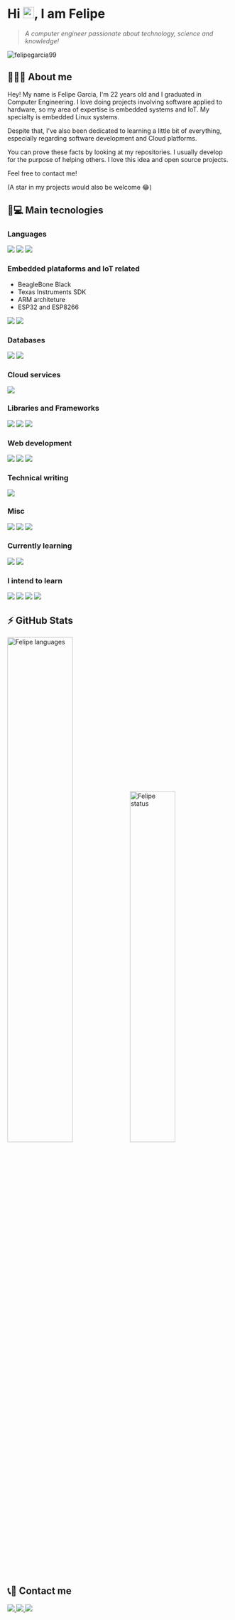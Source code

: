 <h1 align = "justify"> Hi <img src="https://media.giphy.com/media/hvRJCLFzcasrR4ia7z/giphy.gif" width="25px">, I am Felipe</h1>

> _A computer engineer passionate about technology, science and knowledge!_

<p align="left"><img src="https://komarev.com/ghpvc/?username=felipegarcia99" alt="felipegarcia99" /></p>

## 🙋🏽‍♂️ About me

Hey! My name is Felipe Garcia, I'm 22 years old and I graduated in Computer Engineering. I love doing projects involving software applied to hardware, so my area of expertise is embedded systems and IoT. My specialty is embedded Linux systems.

Despite that, I've also been dedicated to learning a little bit of everything, especially regarding software development and Cloud platforms.

You can prove these facts by looking at my repositories. I usually develop for the purpose of helping others. I love this idea and open source projects.

Feel free to contact me!

(A star in my projects would also be welcome 😂)

<!-- ## 🏆👨🏽‍💻 My skills -->

## 🚀💻 Main tecnologies

### Languages

<img src="https://img.shields.io/badge/Python-FFD43B?style=for-the-badge&logo=python&logoColor=darkgreen" />

<img src="https://img.shields.io/badge/C%2B%2B-00599C?style=for-the-badge&logo=c%2B%2B&logoColor=white">

<img src="https://img.shields.io/badge/C-00599C?style=for-the-badge&logo=c&logoColor=white">

### Embedded plataforms and IoT related

- BeagleBone Black
- Texas Instruments SDK
- ARM architeture
- ESP32 and ESP8266

<img src="https://img.shields.io/badge/Arduino-00979D?style=for-the-badge&logo=Arduino&logoColor=white">

<img src="https://img.shields.io/badge/Raspberry%20Pi-A22846?style=for-the-badge&logo=Raspberry%20Pi&logoColor=white">

### Databases

<img src="https://img.shields.io/badge/MySQL-00000F?style=for-the-badge&logo=mysql&logoColor=white">

<img src="https://img.shields.io/badge/MongoDB-4EA94B?style=for-the-badge&logo=mongodb&logoColor=white">

### Cloud services

<img src="https://img.shields.io/badge/Google_Cloud-4285F4?style=for-the-badge&logo=google-cloud&logoColor=white">

### Libraries and Frameworks

<img src="https://img.shields.io/badge/Kivy-363535?style=for-the-badge&logo=python&logoColor=white">

<img src="https://img.shields.io/badge/Numpy-777BB4?style=for-the-badge&logo=numpy&logoColor=white">

<img src="https://img.shields.io/badge/OpenCV-27338e?style=for-the-badge&logo=OpenCV&logoColor=white">

### Web development

<img src="https://img.shields.io/badge/HTML5-E34F26?style=for-the-badge&logo=html5&logoColor=white">

<img src="https://img.shields.io/badge/CSS3-1572B6?style=for-the-badge&logo=css3&logoColor=white">

<img src="https://img.shields.io/badge/JavaScript-323330?style=for-the-badge&logo=javascript&logoColor=F7DF1E">

### Technical writing

<img src="https://img.shields.io/badge/LaTeX-47A141?style=for-the-badge&logo=LaTeX&logoColor=white">

### Misc

<img src="https://img.shields.io/badge/Linux-FCC624?style=for-the-badge&logo=linux&logoColor=black">

<img src="https://img.shields.io/badge/Shell_Script-121011?style=for-the-badge&logo=gnu-bash&logoColor=white">

<img src="https://img.shields.io/badge/CMake-064F8C?style=for-the-badge&logo=cmake&logoColor=white">

### Currently learning

<img src="https://img.shields.io/badge/React-20232A?style=for-the-badge&logo=react&logoColor=61DAFB">

<img src="https://img.shields.io/badge/Git-F05032?style=for-the-badge&logo=git&logoColor=white">

### I intend to learn

<img src="https://img.shields.io/badge/Amazon_AWS-232F3E?style=for-the-badge&logo=amazon-aws&logoColor=white">

<img src="https://img.shields.io/badge/microsoft%20azure-0089D6?style=for-the-badge&logo=microsoft-azure&logoColor=white">

<img src="https://img.shields.io/badge/Flask-000000?style=for-the-badge&logo=flask&logoColor=white">

<img src="https://img.shields.io/badge/Qt-41CD52?style=for-the-badge&logo=qt&logoColor=white">


## ⚡ GitHub Stats

<img alt="Felipe languages" width="54%" src="https://github-readme-stats.vercel.app/api?username=felipegarcia99&show_icons=true&theme=dracula"/>
<img alt="Felipe status" width="45%" src="https://github-readme-stats.vercel.app/api/top-langs/?username=felipegarcia99&layout=compact&theme=dracula"/>

## 📞👥 Contact me

<a href="https://www.linkedin.com/in/felipegarcia99/">
    <img src="https://img.shields.io/badge/linkedin-%230077B5.svg?&style=for-the-badge&logo=linkedin&logoColor=white" />
<a href="mailto:felipe_garcia99@hotmail.com">
    <img src="https://img.shields.io/badge/Microsoft_Outlook-0078D4?style=for-the-badge&logo=microsoft-outlook&logoColor=white" />
<a href="https://t.me/felipe_garcia99">
    <img src="https://img.shields.io/badge/Telegram-2CA5E0?style=for-the-badge&logo=telegram&logoColor=white" />